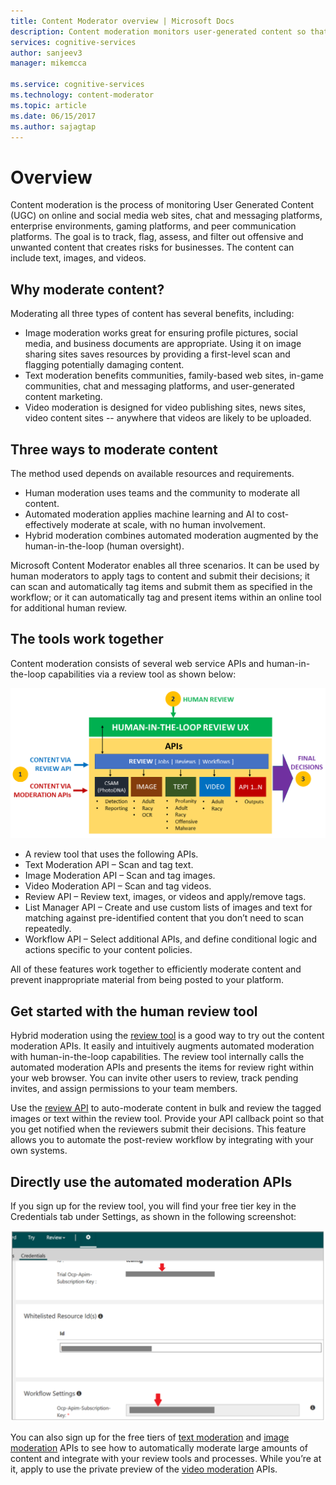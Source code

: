 ```yaml
---
title: Content Moderator overview | Microsoft Docs
description: Content moderation monitors user-generated content so that you can track, flag, assess, and filter inappropriate content.
services: cognitive-services
author: sanjeev3
manager: mikemcca

ms.service: cognitive-services
ms.technology: content-moderator
ms.topic: article
ms.date: 06/15/2017
ms.author: sajagtap
---
```


# Overview

Content moderation is the process of monitoring User Generated Content (UGC) on online and social media web sites, chat and messaging platforms, enterprise environments, gaming platforms, and peer communication platforms. The goal is to track, flag, assess, and filter out offensive and unwanted content that creates risks for businesses. The content can include text, images, and videos.

## Why moderate content?

Moderating all three types of content has several benefits, including:
- Image moderation works great for ensuring profile pictures, social media, and business documents are appropriate. Using it on image sharing sites saves resources by providing a first-level scan and flagging potentially damaging content.
- Text moderation benefits communities, family-based web sites, in-game communities, chat and messaging platforms, and user-generated content marketing.
- Video moderation is designed for video publishing sites, news sites, video content sites -- anywhere that videos are likely to be uploaded.

## Three ways to moderate content

The method used depends on available resources and requirements.

- Human moderation uses teams and the community to moderate all content.
- Automated moderation applies machine learning and AI to cost-effectively moderate at scale, with no human involvement.
- Hybrid moderation combines automated moderation augmented by the human-in-the-loop (human oversight).

Microsoft Content Moderator enables all three scenarios. It can be used by human moderators to apply tags to content and submit their decisions; it can scan and automatically tag items and submit them as specified in the workflow; or it can automatically tag and present items within an online tool for additional human review.

## The tools work together

Content moderation consists of several web service APIs and human-in-the-loop capabilities via a review tool as shown below:

![Content Moderator Block Diagram](images/content-moderator-block-diagram.png)

- A review tool that uses the following APIs.
- Text Moderation API – Scan and tag text.
- Image Moderation API – Scan and tag images.
- Video Moderation API – Scan and tag videos.
- Review API – Review text, images, or videos and apply/remove tags.
- List Manager API – Create and use custom lists of images and text for matching against pre-identified content that you don’t need to scan repeatedly.
- Workflow API – Select additional APIs, and define conditional logic and actions specific to your content policies.

All of these features work together to efficiently moderate content and prevent inappropriate material from being posted to your platform.

## Get started with the human review tool

Hybrid moderation using the [review tool](quick-start.md) is a good way to try out the content moderation APIs. It easily and intuitively augments automated moderation with human-in-the-loop capabilities. The review tool internally calls the automated moderation APIs and presents the items for review right within your web browser. You can invite other users to review, track pending invites, and assign permissions to your team members.

Use the [review API](review-api.md) to auto-moderate content in bulk and review the tagged images or text within the review tool. Provide your API callback point so that you get notified when the reviewers submit their decisions. This feature allows you to automate the post-review workflow by integrating with your own systems.

## Directly use the automated moderation APIs
If you sign up for the review tool, you will find your free tier key in the Credentials tab under Settings, as shown in the following screenshot:

![Your Content Moderator API Key](images/credentials3.PNG)

You can also sign up for the free tiers of [text moderation](text-moderation-api.md) and [image moderation](image-moderation-api.md) APIs to see how to automatically moderate large amounts of content and integrate with your review tools and processes. While you’re at it, apply to use the private preview of the [video moderation](video-moderation-api.md) APIs.
